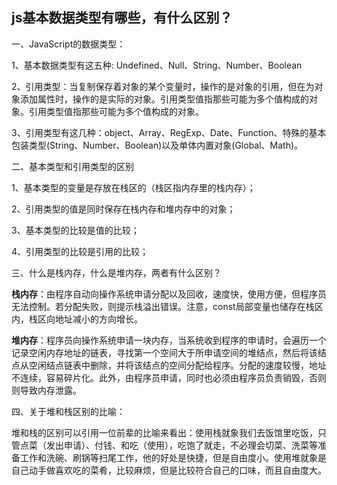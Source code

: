 ## js基本数据类型有哪些，有什么区别？

一、JavaScript的数据类型：

1、基本数据类型有这五种: Undefined、Null、String、Number、Boolean

2、引用类型：当复制保存着对象的某个变量时，操作的是对象的引用，但在为对象添加属性时，操作的是实际的对象。引用类型值指那些可能为多个值构成的对象。引用类型值指那些可能为多个值构成的对象。

3、引用类型有这几种：object、Array、RegExp、Date、Function、特殊的基本包装类型(String、Number、Boolean)以及单体内置对象(Global、Math)。


二、基本类型和引用类型的区别

1、基本类型的变量是存放在栈区的（栈区指内存里的栈内存）；

2、引用类型的值是同时保存在栈内存和堆内存中的对象；

3、基本类型的比较是值的比较；

4、引用类型的比较是引用的比较；

三、什么是栈内存，什么是堆内存，两者有什么区别？

**栈内存**：由程序自动向操作系统申请分配以及回收，速度快，使用方便，但程序员无法控制。若分配失败，则提示栈溢出错误。注意，const局部变量也储存在栈区内，栈区向地址减小的方向增长。

**堆内存**：程序员向操作系统申请一块内存，当系统收到程序的申请时，会遍历一个记录空闲内存地址的链表，寻找第一个空间大于所申请空间的堆结点，然后将该结点从空闲结点链表中删除，并将该结点的空间分配给程序。分配的速度较慢，地址不连续，容易碎片化。此外，由程序员申请，同时也必须由程序员负责销毁，否则则导致内存泄露。

四、关于堆和栈区别的比喻：

堆和栈的区别可以引用一位前辈的比喻来看出：使用栈就象我们去饭馆里吃饭，只管点菜（发出申请）、付钱、和吃（使用），吃饱了就走，不必理会切菜、洗菜等准备工作和洗碗、刷锅等扫尾工作，他的好处是快捷，但是自由度小。使用堆就象是自己动手做喜欢吃的菜肴，比较麻烦，但是比较符合自己的口味，而且自由度大。